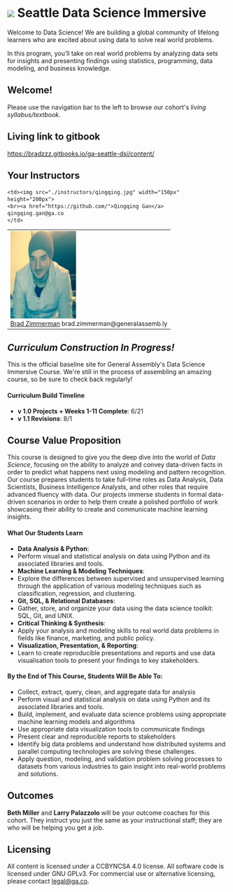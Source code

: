 # ![](https://ga-dash.s3.amazonaws.com/production/assets/logo-9f88ae6c9c3871690e33280fcf557f33.png) Seattle Data Science Immersive

Welcome to Data Science! We are building a global community of lifelong learners who are excited about using data to solve real world problems.

In this program, you’ll take on real world problems by analyzing data sets for insights and presenting findings using statistics, programming, data modeling, and business knowledge.

## Welcome!

Please use the navigation bar to the left to browse our cohort's *living syllabus/textbook*.

## Living link to gitbook
https://bradzzz.gitbooks.io/ga-seattle-dsi/content/

## Your Instructors
<table>
  <tr>
    <td><img src="./instructors/brad.jpg" width="150px" height="200px">
    <br><a href="https://github.com/BradZzz">Brad Zimmerman</a>
    brad.zimmerman@generalassemb.ly
    </td>

    <td><img src="./instructors/qingqing.jpg" width="150px" height="200px">
    <br><a href="https://github.com/">Qingqing Gan</a>
    qingqing.gan@ga.co
    </td>
  </tr>
</table>

## _Curriculum Construction In Progress!_

This is the official baseline site for General Assembly's Data Science Immersive Course. We're still in the process of assembling an amazing course, so be sure to check back regularly!

#### Curriculum Build Timeline
- **v 1.0 Projects + Weeks 1-11 Complete**: 6/21
- **v 1.1 Revisions**: 8/1

## Course Value Proposition

This course is designed to give you the deep dive into the world of *Data Science*, focusing on the ability to analyze and convey data-driven facts in order to predict what happens next using modeling and pattern recognition. Our course prepares students to take full-time roles as Data Analysis, Data Scientists, Business Intelligence Analysts, and other roles that require advanced fluency with data. Our projects immerse students in formal data-driven scenarios in order to help them create a polished portfolio of work showcasing their ability to create and communicate machine learning insights.

#### What Our Students Learn

- **Data Analysis & Python**:
 - Perform visual and statistical analysis on data using Python and its associated libraries and tools.
- **Machine Learning & Modeling Techniques**:
 - Explore the differences between supervised and unsupervised learning through the application of various modeling techniques such as classification, regression, and clustering.
- **Git, SQL, & Relational Databases**:
 - Gather, store, and organize your data using the data science toolkit: SQL, Git, and UNIX.
- **Critical Thinking & Synthesis**:
 - Apply your analysis and modeling skills to real world data problems in fields like finance, marketing, and public policy.
- **Visualization, Presentation, & Reporting**:
 - Learn to create reproducible presentations and reports and use data visualisation tools to present your findings to key stakeholders.

#### By the End of This Course, Students Will Be Able To:
- Collect, extract, query, clean, and aggregate data for analysis
- Perform visual and statistical analysis on data using Python and its associated libraries and tools.
- Build, implement, and evaluate data science problems using appropriate machine learning models and algorithms
- Use appropriate data visualization tools to communicate findings
- Present clear and reproducible reports to stakeholders
- Identify big data problems and understand how distributed systems and parallel computing technologies are solving these challenges.
- Apply question, modeling, and validation problem solving processes to datasets from various industries to gain insight into real-world problems and solutions.

## Outcomes

**Beth Miller** and **Larry Palazzolo** will be your outcome coaches for this cohort. They instruct you just the same as your instructional staff; they are who will be helping you get a job.

## Licensing
All content is licensed under a CC­BY­NC­SA 4.0 license.
All software code is licensed under GNU GPLv3. For commercial use or alternative licensing, please contact legal@ga.co.

